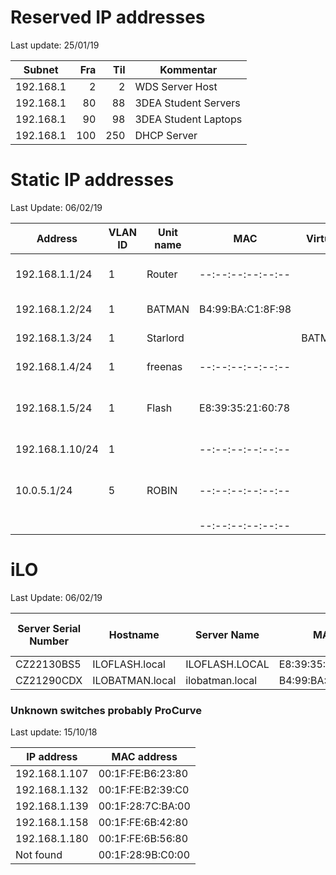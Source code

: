 # Reserved IP addresses
Last update: 25/01/19

| Subnet    | Fra | Til | Kommentar            |
|-----------|----:|----:|----------------------|
| 192.168.1 |   2 |   2 | WDS Server Host      |
| 192.168.1 |  80 |  88 | 3DEA Student Servers |
| 192.168.1 |  90 |  98 | 3DEA Student Laptops |
| 192.168.1 | 100 | 250 | DHCP Server          |



# Static IP addresses
Last Update: 06/02/19

| Address         | VLAN ID | Unit name      | MAC               | Virtual | Comment                                    |
|-----------------|---------|----------------|-------------------|---------|--------------------------------------------|
| 192.168.1.1/24  |       1 | Router         | --:--:--:--:--:-- |         | It's the gateway and router                |
| 192.168.1.2/24  |       1 | BATMAN         | B4:99:BA:C1:8F:98 |         | WDS Server Host                            |
| 192.168.1.3/24  |       1 | Starlord       |                   | BATMAN  | Web/torrent server                         |
| 192.168.1.4/24  |       1 | freenas        | --:--:--:--:--:-- |         | File share server                          |
| 192.168.1.5/24  |       1 | Flash          | E8:39:35:21:60:78 |         | An ESXI hyper visor management network     |
| 192.168.1.10/24 |       1 |                | --:--:--:--:--:-- |         | An IP camera                               |
| 10.0.5.1/24     |       5 | ROBIN          | --:--:--:--:--:-- |         | WDS, DHCP, DNS server (VM on BATMAN)       |
|                 |         |                | --:--:--:--:--:-- |         |                                            |



# iLO
Last Update: 06/02/19

| Server Serial Number | Hostname        | Server Name     | MAC               | Installed on machine |
|----------------------|-----------------|-----------------|-------------------|----------------------|
| CZ22130BS5           | ILOFLASH.local  | ILOFLASH.LOCAL  | E8:39:35:21:60:78 | Flash                |
| CZ21290CDX           | ILOBATMAN.local | ilobatman.local | B4:99:BA:C1:8F:9E | BATMAN               |



### Unknown switches probably ProCurve
Last update: 15/10/18

| IP address    | MAC address       |
|---------------|-------------------|
| 192.168.1.107 | 00:1F:FE:B6:23:80 |
| 192.168.1.132 | 00:1F:FE:B2:39:C0 |
| 192.168.1.139 | 00:1F:28:7C:BA:00 |
| 192.168.1.158 | 00:1F:FE:6B:42:80 |
| 192.168.1.180 | 00:1F:FE:6B:56:80 |
| Not found     | 00:1F:28:9B:C0:00 |
